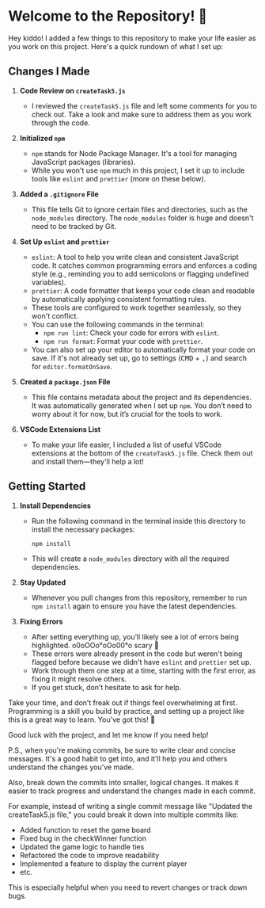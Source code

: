 # Welcome to the Repository! 👋

Hey kiddo! I added a few things to this repository to make your life easier as you work on this project. Here's a quick rundown of what I set up:

## Changes I Made

1. **Code Review on `createTask5.js`**
   - I reviewed the `createTask5.js` file and left some comments for you to check out. Take a look and make sure to address them as you work through the code.

2. **Initialized `npm`**
   - `npm` stands for Node Package Manager. It's a tool for managing JavaScript packages (libraries).
   - While you won't use `npm` much in this project, I set it up to include tools like `eslint` and `prettier` (more on these below).

3. **Added a `.gitignore` File**
   - This file tells Git to ignore certain files and directories, such as the `node_modules` directory. The `node_modules` folder is huge and doesn't need to be tracked by Git.

4. **Set Up `eslint` and `prettier`**
   - `eslint`: A tool to help you write clean and consistent JavaScript code. It catches common programming errors and enforces a coding style (e.g., reminding you to add semicolons or flagging undefined variables).
   - `prettier`: A code formatter that keeps your code clean and readable by automatically applying consistent formatting rules.
   - These tools are configured to work together seamlessly, so they won't conflict.
   - You can use the following commands in the terminal:
     - `npm run lint`: Check your code for errors with `eslint`.
     - `npm run format`: Format your code with `prettier`.
   - You can also set up your editor to automatically format your code on save. If it's not already set up, go to settings (<kbd>CMD</kbd> + <kbd>,</kbd>) and search for `editor.formatOnSave`.

5. **Created a `package.json` File**
   - This file contains metadata about the project and its dependencies. It was automatically generated when I set up `npm`. You don’t need to worry about it for now, but it’s crucial for the tools to work.

6. **VSCode Extensions List**
   - To make your life easier, I included a list of useful VSCode extensions at the bottom of the `createTask5.js` file. Check them out and install them—they'll help a lot!

## Getting Started

1. **Install Dependencies**
   - Run the following command in the terminal inside this directory to install the necessary packages:
     ```bash
     npm install
     ```
   - This will create a `node_modules` directory with all the required dependencies.

2. **Stay Updated**
   - Whenever you pull changes from this repository, remember to run `npm install` again to ensure you have the latest dependencies.

3. **Fixing Errors**
   - After setting everything up, you’ll likely see a lot of errors being highlighted. o0oOOo°oOo00°o scary 👻
   - These errors were already present in the code but weren't being flagged before because we didn't have `eslint` and `prettier` set up.
   - Work through them one step at a time, starting with the first error, as fixing it might resolve others.
   - If you get stuck, don’t hesitate to ask for help.


Take your time, and don’t freak out if things feel overwhelming at first. Programming is a skill you build by practice, and setting up a project like this is a great way to learn. You've got this! 🚀

Good luck with the project, and let me know if you need help!


P.S., when you're making commits, be sure to write clear and concise messages. It's a good habit to get into, and it'll help you and others understand the changes you've made.

Also, break down the commits into smaller, logical changes. It makes it easier to track progress and understand the changes made in each commit.

For example, instead of writing a single commit message like "Updated the createTask5.js file," you could break it down into multiple commits like:
- Added function to reset the game board
- Fixed bug in the checkWinner function
- Updated the game logic to handle ties
- Refactored the code to improve readability
- Implemented a feature to display the current player
- etc.

This is especially helpful when you need to revert changes or track down bugs.
